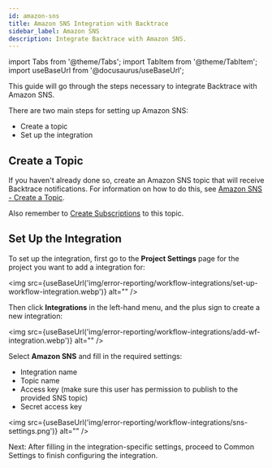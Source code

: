 ```yaml
---
id: amazon-sns
title: Amazon SNS Integration with Backtrace
sidebar_label: Amazon SNS
description: Integrate Backtrace with Amazon SNS.
---
```


import Tabs from '@theme/Tabs';
import TabItem from '@theme/TabItem';
import useBaseUrl from '@docusaurus/useBaseUrl';

This guide will go through the steps necessary to integrate Backtrace with Amazon SNS.

There are two main steps for setting up Amazon SNS:

- Create a topic
- Set up the integration

## Create a Topic

If you haven't already done so, create an Amazon SNS topic that will receive Backtrace notifications. For information on how to do this, see [Amazon SNS - Create a Topic](https://docs.aws.amazon.com/sns/latest/dg/sns-create-topic.html).

Also remember to [Create Subscriptions](https://docs.aws.amazon.com/sns/latest/dg/sns-create-subscribe-endpoint-to-topic.html) to this topic.

## Set Up the Integration

To set up the integration, first go to the **Project Settings** page for the project you want to add a integration for:

<img src={useBaseUrl('img/error-reporting/workflow-integrations/set-up-workflow-integration.webp')} alt="" />

Then click **Integrations** in the left-hand menu, and the plus sign to create a new integration:

<img src={useBaseUrl('img/error-reporting/workflow-integrations/add-wf-integration.webp')} alt="" />

Select **Amazon SNS** and fill in the required settings:

- Integration name
- Topic name
- Access key (make sure this user has permission to publish to the provided SNS topic)
- Secret access key

<img src={useBaseUrl('img/error-reporting/workflow-integrations/sns-settings.png')} alt="" />

Next: After filling in the integration-specific settings, proceed to Common Settings to finish configuring the integration.
